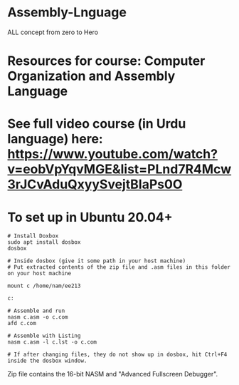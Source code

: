 # Assembly-Lnguage
ALL concept from zero to Hero

# Resources for course: Computer Organization and Assembly Language 

# See full video course (in Urdu language) here: https://www.youtube.com/watch?v=eobVpYqvMGE&list=PLnd7R4Mcw3rJCvAduQxyySvejtBIaPs0O 

# To set up in Ubuntu 20.04+  


    # Install Doxbox  
    sudo apt install dosbox 
    dosbox 

    # Inside dosbox (give it some path in your host machine) 
    # Put extracted contents of the zip file and .asm files in this folder on your host machine 
    
    mount c /home/nam/ee213 

    c: 

    # Assemble and run 
    nasm c.asm -o c.com 
    afd c.com 

    # Assemble with Listing 
    nasm c.asm -l c.lst -o c.com 
    
    # If after changing files, they do not show up in dosbox, hit Ctrl+F4 inside the dosbox window. 


Zip file contains the 16-bit NASM and "Advanced Fullscreen Debugger". 

